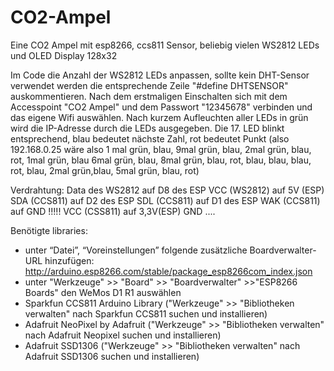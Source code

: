 # CO2-Ampel
Eine CO2 Ampel mit esp8266, ccs811 Sensor, beliebig vielen WS2812 LEDs und OLED Display 128x32

Im Code die Anzahl der WS2812 LEDs anpassen, sollte kein DHT-Sensor verwendet werden die entsprechende Zeile "#define DHTSENSOR" auskommentieren.
Nach dem erstmaligen Einschalten sich mit dem Accesspoint "CO2 Ampel" und dem Passwort "12345678" verbinden und das eigene Wifi auswählen.
Nach kurzem Aufleuchten aller LEDs in grün wird die IP-Adresse durch die LEDs ausgegeben.
Die 17. LED blinkt entsprechend, blau bedeutet nächste Zahl, rot bedeutet Punkt (also 192.168.0.25 wäre also 1 mal grün, blau, 9mal grün, blau, 2mal grün, blau, rot, 1mal grün, blau 6mal grün, blau, 8mal grün, blau, rot, blau, blau, blau, rot, blau, 2mal grün,blau, 5mal grün, blau, rot)

Verdrahtung:
Data des WS2812 auf D8 des ESP
VCC (WS2812) auf 5V (ESP)
SDA (CCS811) auf D2 des ESP
SDL (CCS811) auf D1 des ESP
WAK (CCS811) auf GND !!!!!
VCC (CSS811) auf 3,3V(ESP)
GND ....



Benötigte libraries:

- unter “Datei”, “Voreinstellungen” folgende zusätzliche Boardverwalter-URL hinzufügen: http://arduino.esp8266.com/stable/package_esp8266com_index.json
- unter "Werkzeuge" >> "Board" >> "Boardverwalter" >>"ESP8266 Boards" den WeMos D1 R1 auswählen
- Sparkfun CCS811 Arduino Library  ("Werkzeuge" >> "Bibliotheken verwalten" nach Sparkfun CCS811 suchen und installieren)
- Adafruit NeoPixel by Adafruit ("Werkzeuge" >> "Bibliotheken verwalten" nach Adafruit Neopixel suchen und installieren)
- Adafruit SSD1306  ("Werkzeuge" >> "Bibliotheken verwalten" nach Adafruit SSD1306 suchen und installieren)
